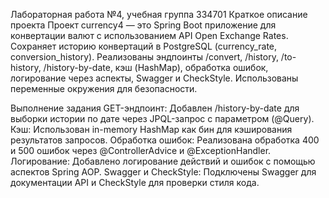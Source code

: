 Лабораторная работа №4, учебная группа 334701
Краткое описание проекта
Проект currency4 — это Spring Boot приложение для конвертации валют с использованием API Open Exchange Rates. Сохраняет историю конвертаций в PostgreSQL (currency_rate, conversion_history). Реализованы эндпоинты /convert, /history, /to-history, /history-by-date, кэш (HashMap), обработка ошибок, логирование через аспекты, Swagger и CheckStyle. Использованы переменные окружения для безопасности.

Выполнение задания
GET-эндпоинт: Добавлен /history-by-date для выборки истории по дате через JPQL-запрос с параметром (@Query).
Кэш: Использован in-memory HashMap как бин для кэширования результатов запросов.
Обработка ошибок: Реализована обработка 400 и 500 ошибок через @ControllerAdvice и @ExceptionHandler.
Логирование: Добавлено логирование действий и ошибок с помощью аспектов Spring AOP.
Swagger и CheckStyle: Подключены Swagger для документации API и CheckStyle для проверки стиля кода.